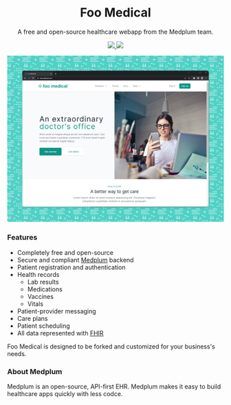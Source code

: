<h1 align="center">Foo Medical</h1>
<p align="center">A free and open-source healthcare webapp from the Medplum team.</p>
<p align="center">
  <a href="https://github.com/medplum/foomedical/actions">
    <img src="https://github.com/medplum/foomedical/workflows/build.yml/badge.svg" />
  </a>
  <a href="https://sonarcloud.io/project/overview?id=medplum_foomedical">
    <img src="https://sonarcloud.io/api/project_badges/measure?project=medplum_foomedical&metric=alert_status&token=3760929adde88ce7da87782be8d811f8b5cec0f4" />
  </a>
</p>

![Foo Medical Screenshot](screenshot.png)

### Features

* Completely free and open-source
* Secure and compliant [Medplum](https://www.medplum.com) backend
* Patient registration and authentication
* Health records
  * Lab results
  * Medications
  * Vaccines
  * Vitals
* Patient-provider messaging
* Care plans
* Patient scheduling
* All data represented with [FHIR](https://hl7.org/FHIR/)

Foo Medical is designed to be forked and customized for your business's needs.

### About Medplum

Medplum is an open-source, API-first EHR. Medplum makes it easy to build healthcare apps quickly with less codce.

